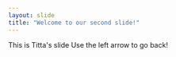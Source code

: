 ```yaml
---
layout: slide
title: "Welcome to our second slide!"
---
```

This is Titta's slide
Use the left arrow to go back!